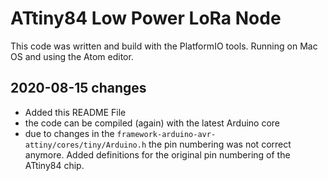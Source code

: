 # ATtiny84 Low Power LoRa Node
This code was written and build with the PlatformIO tools.
Running on Mac OS and using the Atom editor.

## 2020-08-15 changes
- Added this README File
- the code can be compiled (again) with the latest Arduino core
- due to changes in the ```framework-arduino-avr-attiny/cores/tiny/Arduino.h```
the pin numbering was not correct anymore. Added definitions for the original pin numbering of the ATtiny84 chip.

